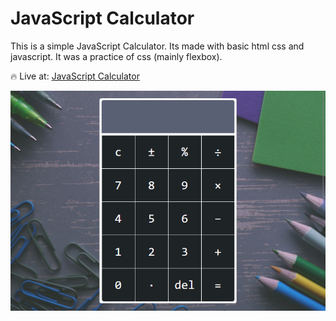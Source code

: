 # JavaScript Calculator

This is a simple JavaScript Calculator. Its made with basic html css and javascript. 
It was a practice of css (mainly flexbox).

:fire: Live at: [JavaScript Calculator](https://azizahmed45.github.io/JavaScript-Calculator/)


![Screenshot 1](screenshots/screenshot-1.png?raw=true "Screenshot")